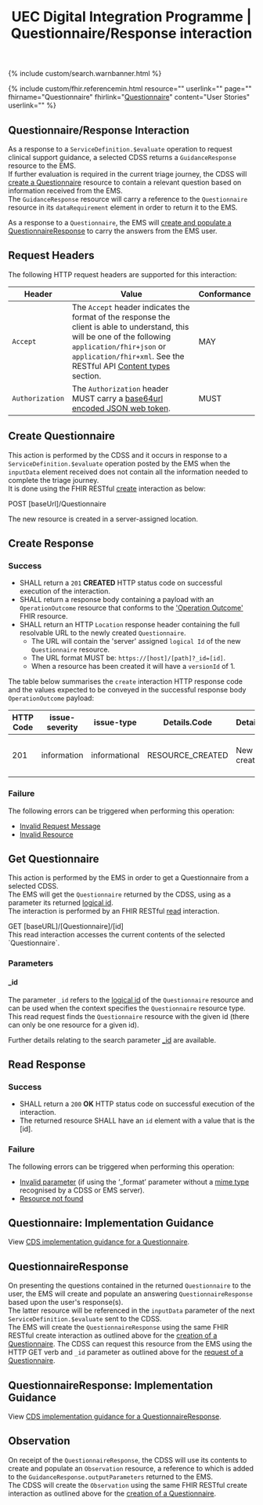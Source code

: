 ﻿---
title: UEC Digital Integration Programme | Questionnaire/Response interaction
keywords: questionnaire, questionnaireresponse, observation, rest,
tags: [rest,fhir,api]
sidebar: ctp_rest_sidebar
permalink: api_get_questionnaire.html
summary: Questionnaire/Response interaction
---

{% include custom/search.warnbanner.html %}

{% include custom/fhir.referencemin.html resource="" userlink="" page="" fhirname="Questionnaire" fhirlink="[Questionnaire](http://hl7.org/fhir/stu3/questionnaire.html)" content="User Stories" userlink="" %}

## Questionnaire/Response Interaction ## 
As a response to a `ServiceDefinition.$evaluate` operation to request clinical support guidance, a selected CDSS returns a `GuidanceResponse` resource to the EMS.  
If further evaluation is required in the current triage journey, the CDSS will <a href="#create-questionnaire">create a Questionnaire</a> resource to contain a relevant question based on information received from the EMS.  
The `GuidanceResponse` resource will carry a reference to the `Questionnaire` resource in its `dataRequirement` element in order to return it to the EMS.

As a response to a `Questionnaire`, the EMS will <a href="#questionnaireresponse">create and populate a QuestionnaireResponse</a> to carry the answers from the EMS user.

## Request Headers ##
The following HTTP request headers are supported for this interaction:  


| Header               | Value |Conformance |
|----------------------|-------|-------|
| `Accept`      | The `Accept` header indicates the format of the response the client is able to understand, this will be one of the following <code class="highlighter-rouge">application/fhir+json</code> or <code class="highlighter-rouge">application/fhir+xml</code>. See the RESTful API [Content types](api_general_guidance.html#content-types) section. | MAY |
| `Authorization`      | The `Authorization` header MUST carry a <a href="https://jwt.io/introduction/">base64url encoded JSON web token</a>. | MUST |


## Create Questionnaire ##
This action is performed by the CDSS and it occurs in response to a `ServiceDefinition.$evaluate` operation posted by the EMS when the `inputData` element received does not contain all the information needed to complete the triage journey.  
It is done using the FHIR RESTful [create](https://www.hl7.org/fhir/http.html#create) interaction as below:

<div markdown="span" class="alert alert-success" role="alert">
POST [baseUrl]/Questionnaire</div>  

The new resource is created in a server-assigned location.

## Create Response ##

### Success ###

- SHALL return a `201` **CREATED** HTTP status code on successful execution of the interaction.
- SHALL return a response body containing a payload with an `OperationOutcome` resource that conforms to the ['Operation Outcome'](http://hl7.org/fhir/STU3/operationoutcome.html) FHIR resource. 
- SHALL return an HTTP `Location` response header containing the full resolvable URL to the newly created `Questionnaire`. 
  - The URL will contain the 'server' assigned `logical Id` of the new `Questionnaire` resource.
  - The URL format MUST be: `https://[host]/[path]?_id=[id]`. 
  - When a resource has been created it will have a `versionId` of 1.  

The table below summarises the `create` interaction HTTP response code and the values expected to be conveyed in the successful response body `OperationOutcome` payload:


| HTTP Code | issue-severity | issue-type | Details.Code | Details.Display | Diagnostics  |
|-----------|----------------|------------|--------------|-----------------|--------------|
|201|information|informational|RESOURCE_CREATED|New resource created | Successfully created resource Questionnaire

### Failure ###
The following errors can be triggered when performing this operation:  

- [Invalid Request Message](api_general_guidance.html#invalid-request-message)
- [Invalid Resource](api_general_guidance.html#invalid-resource)
<!-- [Duplicate Resource](api_general_guidance.html#duplicate-resource) -->

## Get Questionnaire ##
This action is performed by the EMS in order to get a Questionnaire from a selected CDSS.  
The EMS will get the `Questionnaire` returned by the CDSS, using as a parameter its returned [logical id](http://hl7.org/fhir/STU3/resource.html#id).  
The interaction is performed by an FHIR RESTful [read](https://www.hl7.org/fhir/stu3/http.html#read) interaction.  
<div markdown="span" class="alert alert-success" role="alert">
GET [baseURL]/[Questionnaire]/[id]</div>  
This read interaction accesses the current contents of the selected `Questionnaire`.  

### Parameters ###
 
#### _id ####

The parameter <code class="highlighter-rouge">_id</code> refers to the [logical id](http://hl7.org/fhir/STU3/resource.html#id) of the `Questionnaire` resource and can be used when the context specifies the `Questionnaire` resource type.    
This read request finds the `Questionnaire` resource with the given id (there can only be one resource for a given id).   

Further details relating to the search parameter <a href="https://www.hl7.org/fhir/stu3/search.html#id">_id</a> are available.  

<!--
Add explanatory diagram here? 
-->

## Read Response ##

### Success ###

* SHALL return a <code class="highlighter-rouge">200</code> **OK** HTTP status code on successful execution of the interaction.
* The returned resource SHALL have an <code class="highlighter-rouge">id</code> element with a value that is the [id].

### Failure ###
The following errors can be triggered when performing this operation:  


* [Invalid parameter](api_general_guidance.html#parameters) (if using the ‘_format’ parameter without a [mime type](api_general_guidance.html#content-types) recognised by a CDSS or EMS server).  
* [Resource not found](api_general_guidance.html#resource-not-found)

## Questionnaire: Implementation Guidance ##
View [CDS implementation guidance for a Questionnaire](api_questionnaire.html).

## QuestionnaireResponse ##
On presenting the questions contained in the returned `Questionnaire` to the user, the EMS will create and populate an answering `QuestionnaireResponse` based upon the user's response(s).  
The latter resource will be referenced in the `inputData` parameter of the next `ServiceDefinition.$evaluate` sent to the CDSS.  
The EMS will create the `QuestionnaireResponse` using the same FHIR RESTful create interaction as outlined above for the <a href="#create-questionnaire">creation of a Questionnaire</a>.
The CDSS can request this resource from the EMS using the HTTP GET verb and `_id` parameter as outlined above for the <a href="#get-questionnaire">request of a Questionnaire</a>.  

## QuestionnaireResponse: Implementation Guidance ##
View [CDS implementation guidance for a QuestionnaireResponse](api_questionnaire_response.html).

## Observation ##
On receipt of the `QuestionnaireResponse`, the CDSS will use its contents to create and populate an `Observation` resource, a reference to which is added to the `GuidanceResponse.outputParameters` returned to the EMS.  
The CDSS will create the `Observation` using the same FHIR RESTful create interaction as outlined above for the <a href="#create-questionnaire">creation of a Questionnaire</a>.

<!-- ## Example Scenario ##
Placeholder -->






